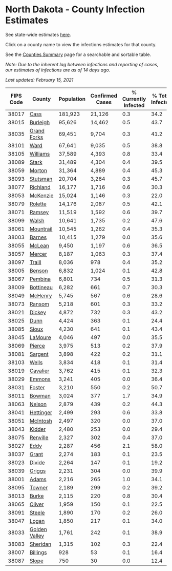 # North Dakota - County Infection Estimates

See state-wide estimates [here](/infections/us-nd).

Click on a county name to view the infections estimates for that county.

See the [Counties Summary](/infections/summary-counties) page for a searchable and sortable table.

*Note: Due to the inherent lag between infections and reporting of cases, our estimates of infections are as of 14 days ago.*

*Last updated: February 15, 2021*

|   FIPS Code |                         County |   Population |   Confirmed Cases |   % Currently Infected |   % Total Infected |
|-------------|--------------------------------|--------------|-------------------|------------------------|--------------------|
|       38017 |                   [Cass](cass) |      181,923 |            21,126 |                    0.3 |               34.2 |
|       38015 |           [Burleigh](burleigh) |       95,626 |            14,462 |                    0.5 |               43.7 |
|       38035 |     [Grand Forks](grand-forks) |       69,451 |             9,704 |                    0.3 |               41.2 |
|       38101 |                   [Ward](ward) |       67,641 |             9,035 |                    0.5 |               38.8 |
|       38105 |           [Williams](williams) |       37,589 |             4,393 |                    0.8 |               33.4 |
|       38089 |                 [Stark](stark) |       31,489 |             4,304 |                    0.4 |               39.5 |
|       38059 |               [Morton](morton) |       31,364 |             4,889 |                    0.4 |               45.3 |
|       38093 |           [Stutsman](stutsman) |       20,704 |             3,264 |                    0.3 |               45.7 |
|       38077 |           [Richland](richland) |       16,177 |             1,716 |                    0.6 |               30.3 |
|       38053 |           [McKenzie](mckenzie) |       15,024 |             1,146 |                    0.3 |               22.0 |
|       38079 |             [Rolette](rolette) |       14,176 |             2,087 |                    0.5 |               42.1 |
|       38071 |               [Ramsey](ramsey) |       11,519 |             1,592 |                    0.6 |               39.7 |
|       38099 |                 [Walsh](walsh) |       10,641 |             1,735 |                    0.2 |               47.6 |
|       38061 |         [Mountrail](mountrail) |       10,545 |             1,262 |                    0.4 |               35.3 |
|       38003 |               [Barnes](barnes) |       10,415 |             1,279 |                    0.0 |               35.6 |
|       38055 |               [McLean](mclean) |        9,450 |             1,197 |                    0.6 |               36.5 |
|       38057 |               [Mercer](mercer) |        8,187 |             1,063 |                    0.3 |               37.4 |
|       38097 |               [Traill](traill) |        8,036 |               978 |                    0.4 |               35.2 |
|       38005 |               [Benson](benson) |        6,832 |             1,024 |                    0.1 |               42.8 |
|       38067 |             [Pembina](pembina) |        6,801 |               734 |                    0.5 |               31.3 |
|       38009 |         [Bottineau](bottineau) |        6,282 |               661 |                    0.7 |               30.3 |
|       38049 |             [McHenry](mchenry) |        5,745 |               567 |                    0.6 |               28.6 |
|       38073 |               [Ransom](ransom) |        5,218 |               601 |                    0.3 |               33.2 |
|       38021 |               [Dickey](dickey) |        4,872 |               732 |                    0.3 |               43.2 |
|       38025 |                   [Dunn](dunn) |        4,424 |               363 |                    0.1 |               24.4 |
|       38085 |                 [Sioux](sioux) |        4,230 |               641 |                    0.1 |               43.4 |
|       38045 |             [LaMoure](lamoure) |        4,046 |               497 |                    0.0 |               35.5 |
|       38069 |               [Pierce](pierce) |        3,975 |               513 |                    0.2 |               37.9 |
|       38081 |             [Sargent](sargent) |        3,898 |               422 |                    0.2 |               31.1 |
|       38103 |                 [Wells](wells) |        3,834 |               418 |                    0.1 |               31.4 |
|       38019 |           [Cavalier](cavalier) |        3,762 |               415 |                    0.1 |               32.3 |
|       38029 |               [Emmons](emmons) |        3,241 |               405 |                    0.0 |               36.4 |
|       38031 |               [Foster](foster) |        3,210 |               550 |                    0.2 |               50.7 |
|       38011 |               [Bowman](bowman) |        3,024 |               377 |                    1.7 |               34.9 |
|       38063 |               [Nelson](nelson) |        2,879 |               439 |                    0.2 |               44.3 |
|       38041 |         [Hettinger](hettinger) |        2,499 |               293 |                    0.6 |               33.8 |
|       38051 |           [McIntosh](mcintosh) |        2,497 |               320 |                    0.0 |               37.0 |
|       38043 |               [Kidder](kidder) |        2,480 |               253 |                    0.0 |               29.4 |
|       38075 |           [Renville](renville) |        2,327 |               302 |                    0.4 |               37.0 |
|       38027 |                   [Eddy](eddy) |        2,287 |               456 |                    2.1 |               58.0 |
|       38037 |                 [Grant](grant) |        2,274 |               183 |                    0.1 |               23.5 |
|       38023 |               [Divide](divide) |        2,264 |               147 |                    0.1 |               19.2 |
|       38039 |               [Griggs](griggs) |        2,231 |               304 |                    0.0 |               39.9 |
|       38001 |                 [Adams](adams) |        2,216 |               265 |                    1.0 |               34.1 |
|       38095 |               [Towner](towner) |        2,189 |               299 |                    0.2 |               39.2 |
|       38013 |                 [Burke](burke) |        2,115 |               220 |                    0.8 |               30.4 |
|       38065 |               [Oliver](oliver) |        1,959 |               150 |                    0.1 |               22.5 |
|       38091 |               [Steele](steele) |        1,890 |               170 |                    0.2 |               26.0 |
|       38047 |                 [Logan](logan) |        1,850 |               217 |                    0.1 |               34.0 |
|       38033 | [Golden Valley](golden-valley) |        1,761 |               242 |                    0.1 |               38.9 |
|       38083 |           [Sheridan](sheridan) |        1,315 |               102 |                    0.3 |               22.4 |
|       38007 |           [Billings](billings) |          928 |                53 |                    0.1 |               16.4 |
|       38087 |                 [Slope](slope) |          750 |                30 |                    0.0 |               12.4 |